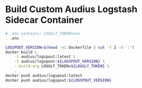 # Build Custom Audius Logstash Sidecar Container

```bash
# .env contains: LOGGLY_TOKEN=xxx
. .env

LOGSPOUT_VERSION=$(head -n1 Dockerfile | cut -f 2 -d ':')
docker build \
    -t audius/logspout:latest \
    -t audius/logspout:${LOGSPOUT_VERSION} \
    --build-arg LOGGLY_TOKEN=${LOGGLY_TOKEN} \
    .
docker push audius/logspout:latest
docker push audius/logspout:${LOGSPOUT_VERSION}
```
